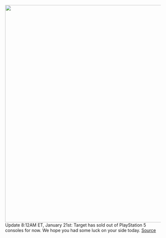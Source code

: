 <img src='https://cdn.vox-cdn.com/thumbor/1UT7gD_QoIrGA8vM717h3zfL9pw=/0x0:2040x1147/1200x800/filters:focal(857x411:1183x737)/cdn.vox-cdn.com/uploads/chorus_image/image/70415580/vpavic_4261_20201023_0018.0.jpg' width='700px' /><br/>
Update 8:12AM ET, January 21st: Target has sold out of PlayStation 5 consoles for now. We hope you had some luck on your side today.
<a href='https://www.theverge.com/2022/1/21/22878518/sony-ps5-x-target-console-restock-availability-where-to-buy'> Source <a/>